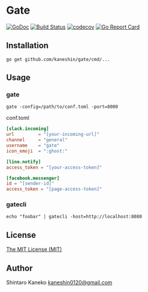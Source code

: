 # Gate

[![GoDoc](https://godoc.org/github.com/kaneshin/gate?status.svg)](https://godoc.org/github.com/kaneshin/gate)
[![Build Status](https://travis-ci.org/kaneshin/gate.svg?branch=master)](https://travis-ci.org/kaneshin/gate)
[![codecov](https://codecov.io/gh/kaneshin/gate/branch/master/graph/badge.svg)](https://codecov.io/gh/kaneshin/gate)
[![Go Report Card](https://goreportcard.com/badge/github.com/kaneshin/gate)](https://goreportcard.com/report/github.com/kaneshin/gate)

## Installation

```shell
go get github.com/kaneshin/gate/cmd/...
```

## Usage

### gate

```shell
gate -config=/path/to/conf.toml -port=8080
```

conf.toml

```toml
[slack.incoming]
url         = "[your-incoming-url]"
channel     = "general"
username    = "gate"
icon_emoji  = ":ghost:"

[line.notify]
access_token = "[your-access-token]"

[facebook.messenger]
id = "[sender-id]"
access_token = "[page-access-token]"
```

### gatecli

```shell
echo "foobar" | gatecli -host=http://localhost:8080
```

## License

[The MIT License (MIT)](http://kaneshin.mit-license.org/)

## Author

Shintaro Kaneko <kaneshin0120@gmail.com>
